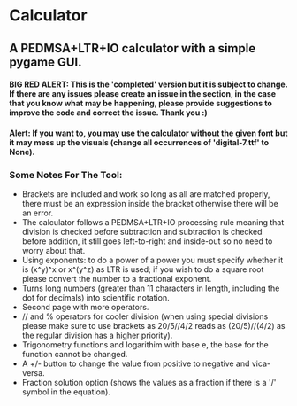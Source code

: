 # Calculator
A **PEDMSA+LTR+IO** calculator with a simple pygame GUI.
----
#### BIG RED ALERT: This is the 'completed' version but it is subject to change. If there are any issues please create an issue in the section, in the case that you know what may be happening, please provide suggestions to improve the code and correct the issue. Thank you :)
#### Alert: If you want to, you may use the calculator without the given font but it may mess up the visuals (change all occurrences of 'digital-7.ttf' to None).

### Some Notes For The Tool:
- Brackets are included and work so long as all are matched properly, there must be an expression inside the bracket otherwise there will be an error.
- The calculator follows a PEDMSA+LTR+IO processing rule meaning that division is checked before subtraction and subtraction is checked before addition, it still goes left-to-right and inside-out so no need to worry about that.
- Using exponents: to do a power of a power you must specify whether it is (x^y)^x or x^(y^z) as LTR is used; if you wish to do a square root please convert the number to a fractional exponent.
- Turns long numbers (greater than 11 characters in length, including the dot for decimals) into scientific notation.
- Second page with more operators.
- // and % operators for cooler division (when using special divisions please make sure to use brackets as 20/5//4/2 reads as (20/5)//(4/2) as the regular division has a higher priority).
- Trigonometry functions and logarithim with base e, the base for the function cannot be changed.
- A +/- button to change the value from positive to negative and vica-versa.
- Fraction solution option (shows the values as a fraction if there is a '/' symbol in the equation).
